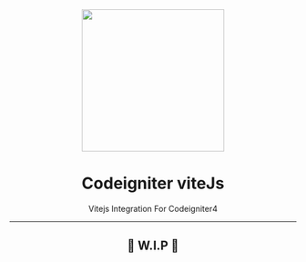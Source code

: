 <div align="center">
	<img width="250px" src="codeigniter-vite.svg">
  	<h1>Codeigniter viteJs</h1>
  	<p>Vitejs Integration For Codeigniter4</p>
	<hr />
	<h2>🚧 W.I.P 🚧</h2>
</div>